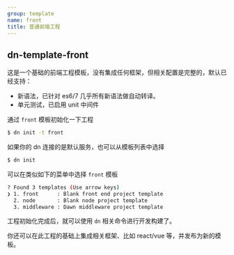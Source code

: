 ```yaml
---
group: template
name: front
title: 普通前端工程
---
```


## dn-template-front

这是一个基础的前端工程模板，没有集成任何框架，但相关配置是完整的，默认已经支持：

- 新语法，已针对 es6/7 几乎所有新语法做自动转译。
- 单元测试，已启用 unit 中间件

通过 `front` 模板初始化一下工程

```sh
$ dn init -t front
```

如果你的 dn 连接的是默认服务，也可以从模板列表中选择

```sh
$ dn init
```

可以在类似如下的菜单中选择 `front` 模板
```sh
? Found 3 templates (Use arrow keys)
❯ 1. front      : Blank front end project template
  2. node       : Blank node project template
  3. middleware : Dawn middleware project template
```

工程初始化完成后，就可以使用 `dn` 相关命令进行开发构建了。

你还可以在此工程的基础上集成相关框架、比如 react/vue 等，并发布为新的模板。